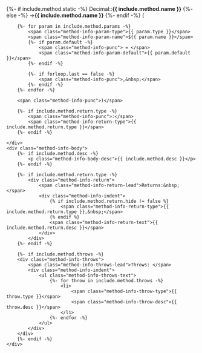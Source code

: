 <div id="{{ include.method.name }}" class="method-info">
    <div class="method-info-header">
        <span class="method-info-name">
            {%- if include.method.static -%}
            Decimal::<strong>{{ include.method.name }}</strong>
            {%- else -%}
            -><strong>{{ include.method.name }}</strong>
            {%- endif -%}
        </span><!--
        --><span class="method-info-punc">(</span>

        {%- for param in include.method.params -%}
            <span class="method-info-param-type">{{ param.type }}</span>
            <span class="method-info-param-name">${{ param.name }}</span>
            {%- if param.default -%}
                <span class="method-info-punc"> = </span>
                <span class="method-info-param-default">{{ param.default }}</span>
            {%- endif -%}

            {%- if forloop.last == false -%}
                <span class="method-info-punc">,&nbsp;</span>
            {%- endif -%}
        {%- endfor -%}

        <span class="method-info-punc">)</span>

        {%- if include.method.return.type -%}
            <span class="method-info-punc">:</span>
            <span class="method-info-return-type">{{ include.method.return.type }}</span>
        {%- endif -%}

    </div>
    <div class="method-info-body">
        {%- if include.method.desc -%}
            <p class="method-info-body-desc">{{ include.method.desc }}</p>
        {%- endif -%}

        {%- if include.method.return.type -%}
            <div class="method-info-return">
                <span class="method-info-return-lead">Returns:&nbsp;</span>
                <div class="method-info-indent">
                    {% if include.method.return.hide != false %}
                        <span class="method-info-return-type">{{ include.method.return.type }},&nbsp;</span>
                    {% endif %}
                    <span class="method-info-return-text">{{ include.method.return.desc }}</span>
                </div>
            </div>
        {%- endif -%}

        {%- if include.method.throws -%}
        <div class="method-info-throws">
            <span class="method-info-throws-lead">Throws: </span>
            <div class="method-info-indent">
                <ul class="method-info-throws-text">
                    {%- for throw in include.method.throws -%}
                        <li>
                            <span class="method-info-throw-type">{{ throw.type }}</span>
                            <span class="method-info-throw-desc">{{ throw.desc }}</span>
                        </li>
                    {%- endfor -%}
                </ul>
            </div>
        </div>
        {%- endif -%}
    </div>
</div>
